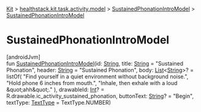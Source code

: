 
[Kit](../../../kit.html) > [healthstack.kit.task.activity.model](../index.html) > [SustainedPhonationIntroModel](index.html) > [SustainedPhonationIntroModel](-sustained-phonation-intro-model.html)



# SustainedPhonationIntroModel



[androidJvm]\
fun [SustainedPhonationIntroModel](-sustained-phonation-intro-model.html)(id: [String](https://kotlinlang.org/api/latest/jvm/stdlib/kotlin/-string/index.html), title: [String](https://kotlinlang.org/api/latest/jvm/stdlib/kotlin/-string/index.html) = &quot;Sustained Phonation&quot;, header: [String](https://kotlinlang.org/api/latest/jvm/stdlib/kotlin/-string/index.html) = &quot;Sustained Phonation&quot;, body: [List](https://kotlinlang.org/api/latest/jvm/stdlib/kotlin.collections/-list/index.html)&lt;[String](https://kotlinlang.org/api/latest/jvm/stdlib/kotlin/-string/index.html)&gt;? = listOf(
        &quot;Find yourself in a quiet environment without background noise.&quot;,
        &quot;Hold phone 6 inches from mouth.&quot;,
        &quot;Inhale, then exhale with a loud \&quot;ahh\&quot;.&quot;
    ), drawableId: [Int](https://kotlinlang.org/api/latest/jvm/stdlib/kotlin/-int/index.html)? = R.drawable.ic_activity_sustained_phonation, buttonText: [String](https://kotlinlang.org/api/latest/jvm/stdlib/kotlin/-string/index.html)? = &quot;Begin&quot;, textType: [TextType](../../healthstack.kit.ui/-text-type/index.html) = TextType.NUMBER)




